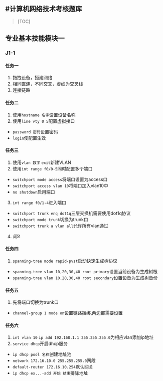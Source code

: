 #计算机网络技术考核题库
---
> [TOC]
## 专业基本技能模块一

### J1-1

#### 任务一

1. 拖拽设备，搭建网络
2. 相同直连，不同交叉，虚线为交叉线
3. 连接链路

#### 任务二

1. 使用`hostname 名字`设置设备名称
2. 使用`line vty 0 5`配置虚拟接口
  * `password 密码`设置密码
  * `login`使配置生效

#### 任务三

1. 使用`vlan 数字` `exit`新建VLAN
2. 使用`int range f0/0-5`同时配置多个端口
  * `switchport mode access`将端口设置为access口
  * `switchport access vlan 10`将端口加入vlan10中
  * `no shutdown`启用端口
3. `int range f0/1-4`进入端口
  * `switchport trunk enq dot1q`三层交换机需要使用dot1q协议
  * `switchport mode trunk`切换为trunk口
  * `switchport trunk a vlan all`允许所有vlan通过
4. *同3*

#### 任务四

1. `spanning-tree mode rapid-pvst`启动快速生成树协议
  * `spanning-tree vlan 10,20,30,40 root primary`设置当前设备为生成树根
  * `spanning-tree vlan 10,20,30,40 root secondary`设置设备为生成树备份

#### 任务五

1. 先将端口切换为trunk口
  * `channel-group 1 mode on`设置链路捆绑,两边都需要设置

#### 任务六

1. `int vlan 10` `ip add 192.168.1.1 255.255.255.0`为相应vlan添加ip地址
2. `service dhcp`开启dhcp服务
  * `ip dhcp pool 名称`创建地址池
  * `network 172.16.10.0 255.255.255.0`网段
  * `default-router 172.16.10.254`默认网关
  * `ip dhcp ex...-add 开始 结束`排除地址


